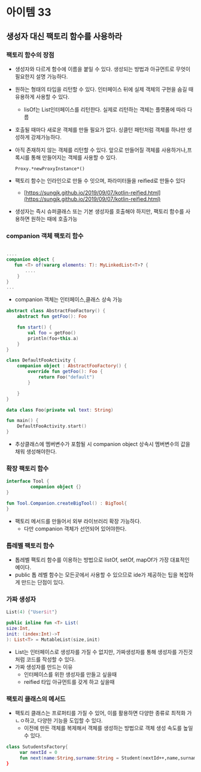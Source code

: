 # 아이템 33

## 생성자 대신 팩토리 함수를 사용하라

### 팩토리 함수의 장점

- 생성자와 다르게 함수에 이름을 붙일 수 있다. 생성되는 방법과 아규먼트로 무엇이 필요한지 설명 가능하다.
- 원하는 형태의 타입을 리턴할 수 있다. 인터페이스 뒤에 실제 객체의 구현을 숨길 때 유용하게 사용할 수 있다.
    - lisOf는 List인터페이스를 리턴한다. 실제로 리턴하는 객체는 플랫폼에 따라 다름
- 호출될 때마다 새로운 객체를 만들 필요가 없다. 싱클턴 패턴처럼 객체를 하나만 생성하게 강제가능하다.
- 아직 존재하지 않는 객체를 리턴할 수 있다. 앞으로 만들어질 객체를 사용하거나,프록시를 통해 만들어지는 객체를 사용할 수 있다.
    
    `Proxy.*newProxyInstance*()`
    
- 팩토리 함수는 인라인으로 만들 수 잇으며, 파라미터들을 reified로 만들수 있다
    - [https://sungjk.github.io/2019/09/07/kotlin-reified.html](https://sungjk.github.io/2019/09/07/kotlin-reified.html)
- 생성자는 즉시 슈퍼클래스 또는 기본 생성자를 호출해야 하지만, 팩토리 함수를 사용하면 원하는 때에 호출가능

### companion 객체 팩토리 함수

```kotlin

....
companion object {
   fun <T> of(vararg elements: T): MyLinkedList<T>? {
       ....
    }
}
...
```

- companion 객체는 인터페이스,클래스 상속 가능

```kotlin
abstract class AbstractFooFactory() {
    abstract fun getFoo(): Foo

    fun start() {
        val foo = getFoo()
        println(foo+this.a)
    }
}

class DefaultFooActivity {
    companion object : AbstractFooFactory() {
        override fun getFoo(): Foo {
            return Foo("default")
        }

    }
}

data class Foo(private val text: String)

fun main() {
    DefaultFooActivity.start()
}
```

- 추상클래스에 멤버변수가 포함될 시 companion object 상속시 멤버변수의 값을 채워 생성해야한다.

### 확장 팩토리 함수

```kotlin
interface Tool {
         companion object {}
}

fun Tool.Companion.createBigTool() : BigTool{
}
```

- 팩토리 메서드를 만들어서 외부 라이브러리 확장 가능하다.
    - 다만 companion 객체가 선언되어 있어야한다.

### 톱레벨 팩토리 함수

- 톱레벨 팩토리 함수를 이용하는 방법으로 listOf, setOf, mapOf가 가장 대표적인 예이다.
- public 톱 레벨 함수는 모든곳에서 사용할 수 있으므로 ide가 제공하는 팁을 복잡하게 만드는 단점이 있다.

### 가짜 생성자

```kotlin
List(4) {"User$it"}

public inline fun <T> List(
size:Int,
init: (index:Int)->T
): List<T> = MutableList(size,init)
```

- List는 인터페이스로 생성자를 가질 수 없지만, 가짜생성자를 통해 생성자를 가진것처럼 코드를 작성할 수 있다.
- 가짜 생성자를 만드는 이유
    - 인터페이스를 위한 생성자를 만들고 싶을때
    - reified 타입 아규먼트를 갖게 하고 싶을때
    

### 팩토리 클래스의 메서드

- 팩토리 클래스는 프로퍼티를 가질 수 있어, 이를 활용하면 다양한 종류로 최적화 가ㄴㅇ하고, 다양한 기능을 도입할 수 있다.
    - 이전에 만든 객체를 복제해서 객체를 생성하는 방법으로 객체 생성 속도를 높일 수 있다.

```kotlin
class SutudentsFactory{
     var nextId = 0
     fun next(name:String,surname:String = Student(nextId++,name,surname)
}
```